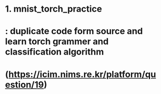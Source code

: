 
# 1. mnist_torch_practice
# : duplicate code form source and learn torch grammer and classification algorithm
# (https://icim.nims.re.kr/platform/question/19)
